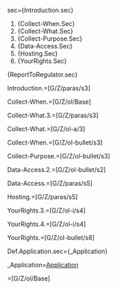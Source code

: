 sec={Introduction.sec}<ol><li>{Collect-When.Sec}<li>{Collect-What.Sec}<li>{Collect-Purpose.Sec}<li>{Data-Access.Sec}<li>{Hosting.Sec}<li>{YourRights.Sec}</ol>{ReportToRegulator.sec}

Introduction.=[G/Z/paras/s3]

Collect-When.=[G/Z/ol/Base]

Collect-What.3.=[G/Z/paras/s3]

Collect-What.=[G/Z/ol-a/3]

Collect-When.=[G/Z/ol-bullet/s3]

Collect-Purpose.=[G/Z/ol-bullet/s3]

Data-Access.2.=[G/Z/ol-bullet/s2]

Data-Access.=[G/Z/paras/s5]

Hosting.=[G/Z/paras/s5]

YourRights.3.=[G/Z/ol-i/s4]

YourRights.4.=[G/Z/ol-i/s4]

YourRights.=[G/Z/ol-bullet/s8]

Def.Application.sec={_Application}

_Application=<a href="#Def.Application.sec" class="definedterm">Application</a>

=[G/Z/ol/Base]
